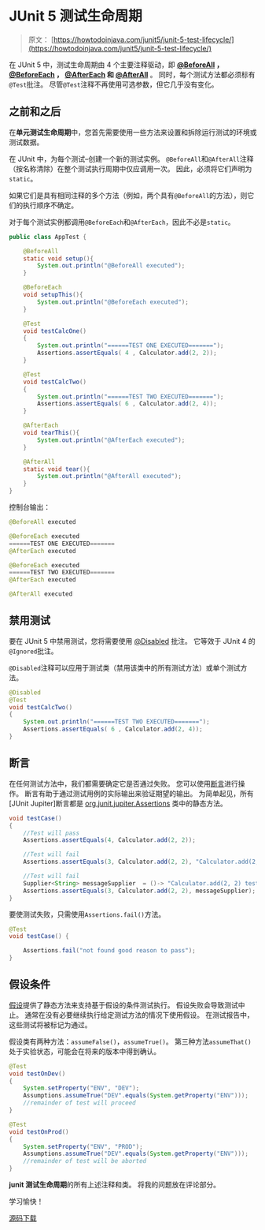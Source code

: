 # JUnit 5 测试生命周期

> 原文： [https://howtodoinjava.com/junit5/junit-5-test-lifecycle/](https://howtodoinjava.com/junit5/junit-5-test-lifecycle/)

在 JUnit 5 中，测试生命周期由 4 个主要注释驱动，即 **[@BeforeAll](//howtodoinjava.com/junit-5/before-all-annotation-example/) ， [@BeforeEach](//howtodoinjava.com/junit-5/before-each-annotation-example/) ， [@AfterEach](//howtodoinjava.com/junit-5/after-each-annotation-example/) 和 [@AfterAll](//howtodoinjava.com/junit-5/after-all-annotation-example/)** 。 同时，每个测试方法都必须标有`@Test`批注。 尽管`@Test`注释不再使用可选参数，但它几乎没有变化。

## 之前和之后

在**单元测试生命周期**中，您首先需要使用一些方法来设置和拆除运行测试的环境或测试数据。

在 JUnit 中，为每个测试–创建一个新的测试实例。 `@BeforeAll`和`@AfterAll`注释（按名称清除）在整个测试执行周期中仅应调用一次。 因此，必须将它们声明为`static`。

如果它们是具有相同注释的多个方法（例如，两个具有`@BeforeAll`的方法），则它们的执行顺序不确定。

对于每个测试实例都调用`@BeforeEach`和`@AfterEach`，因此不必是`static`。

```java
public class AppTest {

	@BeforeAll
	static void setup(){
		System.out.println("@BeforeAll executed");
	}

	@BeforeEach
	void setupThis(){
		System.out.println("@BeforeEach executed");
	}

	@Test
    void testCalcOne() 
	{
		System.out.println("======TEST ONE EXECUTED=======");
		Assertions.assertEquals( 4 , Calculator.add(2, 2));
    }

	@Test
    void testCalcTwo() 
	{
		System.out.println("======TEST TWO EXECUTED=======");
		Assertions.assertEquals( 6 , Calculator.add(2, 4));
    }

	@AfterEach
	void tearThis(){
		System.out.println("@AfterEach executed");
	}

	@AfterAll
	static void tear(){
		System.out.println("@AfterAll executed");
	}
}

```

控制台输出：

```java
@BeforeAll executed

@BeforeEach executed
======TEST ONE EXECUTED=======
@AfterEach executed

@BeforeEach executed
======TEST TWO EXECUTED=======
@AfterEach executed

@AfterAll executed
```

## 禁用测试

要在 JUnit 5 中禁用测试，您将需要使用 [@Disabled](//howtodoinjava.com/junit-5/junit-5-disabled-test-example/) 批注。 它等效于 JUnit 4 的`@Ignored`批注。

`@Disabled`注释可以应用于测试类（禁用该类中的所有测试方法）或单个测试方法。

```java
@Disabled
@Test
void testCalcTwo() 
{
	System.out.println("======TEST TWO EXECUTED=======");
	Assertions.assertEquals( 6 , Calculator.add(2, 4));
}

```

## 断言

在任何测试方法中，我们都需要确定它是否通过失败。 您可以使用[断言](//howtodoinjava.com/junit-5/junit-5-assertions-examples)进行操作。 断言有助于通过测试用例的实际输出来验证期望的输出。 为简单起见，所有[JUnit Jupiter]断言都是 [org.junit.jupiter.Assertions](http://junit.org/junit5/docs/current/api/org/junit/jupiter/api/Assertions.html) 类中的静态方法。

```java
void testCase() 
{
    //Test will pass
    Assertions.assertEquals(4, Calculator.add(2, 2));

    //Test will fail 
    Assertions.assertEquals(3, Calculator.add(2, 2), "Calculator.add(2, 2) test failed");

    //Test will fail 
    Supplier<String> messageSupplier  = ()-> "Calculator.add(2, 2) test failed";
    Assertions.assertEquals(3, Calculator.add(2, 2), messageSupplier);
}

```

要使测试失败，只需使用`Assertions.fail()`方法。

```java
@Test
void testCase() {

    Assertions.fail("not found good reason to pass");
}

```

## 假设条件

[假设](//howtodoinjava.com/junit-5/junit-5-assumptions-examples)提供了静态方法来支持基于假设的条件测试执行。 假设失败会导致测试中止。 通常在没有必要继续执行给定测试方法的情况下使用假设。 在测试报告中，这些测试将被标记为通过。

假设类有两种方法：`assumeFalse()`，`assumeTrue()`。 第三种方法`assumeThat()`处于实验状态，可能会在将来的版本中得到确认。

```java
@Test
void testOnDev() 
{
    System.setProperty("ENV", "DEV");
    Assumptions.assumeTrue("DEV".equals(System.getProperty("ENV")));
    //remainder of test will proceed
}

@Test
void testOnProd() 
{
    System.setProperty("ENV", "PROD");
    Assumptions.assumeTrue("DEV".equals(System.getProperty("ENV")));
    //remainder of test will be aborted
}

```

**junit 测试生命周期**的所有上述注释和类。 将我的问题放在评论部分。

学习愉快！

[源码下载](https://github.com/lokeshgupta1981/Junit5Examples/tree/master/JUnit5Examples)